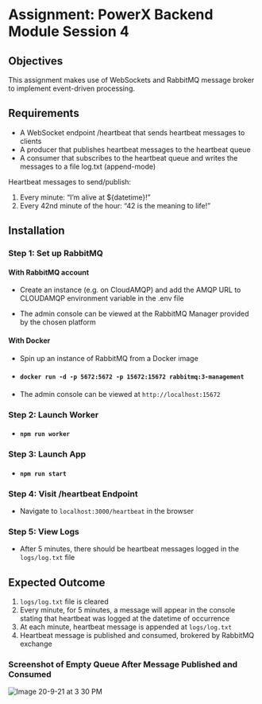 # Assignment: PowerX Backend Module Session 4

## Objectives

This assignment makes use of WebSockets and RabbitMQ message broker to implement event-driven processing.


## Requirements

- A WebSocket endpoint /heartbeat that sends heartbeat messages to clients
- A producer that publishes heartbeat messages to the heartbeat queue
- A consumer that subscribes to the heartbeat queue and writes the messages to a file log.txt (append-mode)

Heartbeat messages to send/publish:

1. Every minute: “I’m alive at ${datetime}!”
2. Every 42nd minute of the hour: “42 is the meaning to life!”


## Installation

### Step 1: Set up RabbitMQ

#### **With RabbitMQ account**

- Create an instance (e.g. on CloudAMQP) and add the AMQP URL to CLOUDAMQP environment variable in the .env file

- The admin console can be viewed at the RabbitMQ Manager provided by the chosen platform


#### **With Docker**

- Spin up an instance of RabbitMQ from a Docker image

- #### `docker run -d -p 5672:5672 -p 15672:15672 rabbitmq:3-management`

- The admin console can be viewed at `http://localhost:15672`


### Step 2: Launch Worker

- #### `npm run worker`


### Step 3: Launch App

- #### `npm run start`


### Step 4: Visit /heartbeat Endpoint

- Navigate to `localhost:3000/heartbeat` in the browser



### Step 5: View Logs

- After 5 minutes, there should be heartbeat messages logged in the `logs/log.txt` file


## Expected Outcome
1. `logs/log.txt` file is cleared
2. Every minute, for 5 minutes, a message will appear in the console stating that heartbeat was logged at the datetime of occurrence
3. At each minute, heartbeat message is appended at `logs/log.txt`
4. Heartbeat message is published and consumed, brokered by RabbitMQ exchange


### Screenshot of Empty Queue After Message Published and Consumed
![Image 20-9-21 at 3 30 PM](https://user-images.githubusercontent.com/51464365/133968976-2bcfdb3e-e197-494f-b47e-585277106655.jpg)
